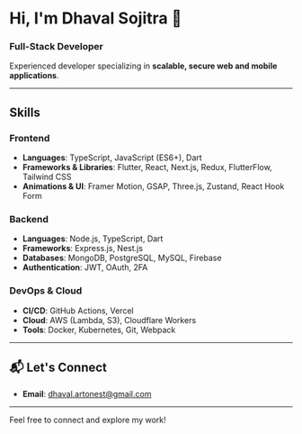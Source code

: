 # Hi, I'm Dhaval Sojitra 👋

### Full-Stack Developer

Experienced developer specializing in **scalable, secure web and mobile applications**.

---

## Skills

### Frontend
- **Languages**: TypeScript, JavaScript (ES6+), Dart
- **Frameworks & Libraries**: Flutter, React, Next.js, Redux, FlutterFlow, Tailwind CSS
- **Animations & UI**: Framer Motion, GSAP, Three.js, Zustand, React Hook Form

### Backend
- **Languages**: Node.js, TypeScript, Dart
- **Frameworks**: Express.js, Nest.js
- **Databases**: MongoDB, PostgreSQL, MySQL, Firebase
- **Authentication**: JWT, OAuth, 2FA

### DevOps & Cloud
- **CI/CD**: GitHub Actions, Vercel
- **Cloud**: AWS (Lambda, S3), Cloudflare Workers
- **Tools**: Docker, Kubernetes, Git, Webpack

---

## 📬 Let's Connect
- **Email**: [dhaval.artonest@gmail.com](mailto:dhaval.artonest@gmail.com)

---

Feel free to connect and explore my work!
